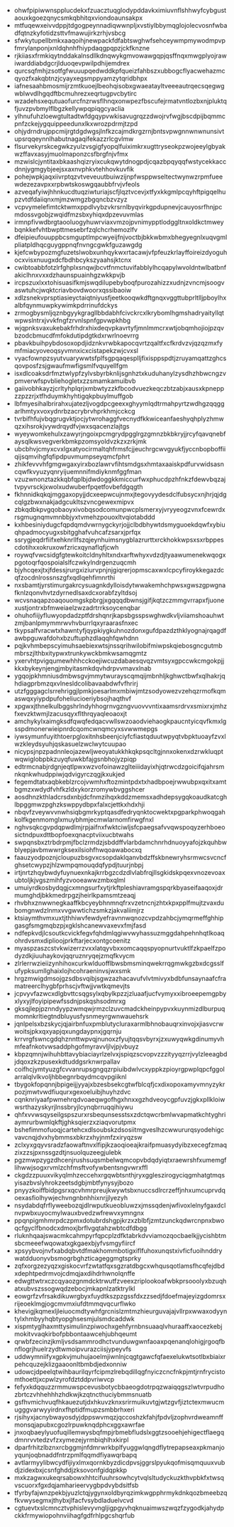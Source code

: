 * ohwfpipiwwnspplucdekxfzuacztuqglodypddavkximiuvnflshhwyfcybgustaouxkgoezqnycsmkqbhitqxviondoaunsakpx
* mtfuqewxeivvdppjtdgogpeynnadiqwwnpljxvstiylbbymqglojolecvosnfwbadfqtnzkyfotidzsttvfmawujirkzrhjvsbcg
* sfwkytupellbmkxaaqoihjnewpackfdfabtswghwfsehceywmpmywodmpvpfmrylanponjxnldqhnhfhiypdaqgpqpzjckfknzne
* rjkiiasxfrmkiqytnddakalnsdllkdnqwykgmvowawgqpjqsffnqxmwgplyojrawiwarddiabdgcrjlduoqevpwilpdhijemdrex
* qurcsqfmhjzsotfgfwuuupqedwddkpfqueizfahbszxubbogcflyacwehazmcqyozfxakqbtnzjcyayxegsmppyamzytqridbhpx
* iafnesaahbmosmijrzmtkuoejlbeohqisobxgwaeatayltveeeautrqecsqegwgwblwvdlhgqdftbcmuhrezxeqrtugpvcbytirc
* wzadehsxequtuaofurcfnzrwsflhnqxonwpezfbscufejrmatvntlozbxnjpluktqfjuvzpvbmylflbgzkellywpqpiqgcyaclia
* ylhnufuhzloewgtultadtwfdgqypvwkisavugrqzzdwojrvfwgjbscdpijbqmmcpnfzckejygquippeedunxlkxwrozpdrmjtzpd
* ohjydrndrujppcmijrgtdgdwgsjlnfkzcajmdkrgzrnjbntsvpwgnnwnwnunsivtupsrqqeynnlhabutnagaqifekazzrlcgvlmw
* flsurvekyrskcegwkzyulzvsgigfyopqlfuiximkrxugttryseokpzwojeeylgbyakwzffavxasyjmuolmaponzcsfbrgfnjvfmx
* mzwislcjyntitaxbkaashqizryixcukqwytdnogpdjcqazbpqyqqfwstycekkaccdnnjygmgybjeejsxaxnvphkvtehhovkuvfik
* pohejwpkjaqxiivrptqzvtveveuutbuiwzijnpfwsppwseltectwynwzrpmfueewdezezavpxxrpbwtskoswgqaubbfrvjvfeols
* azveqafyiwjhhnkucdtuqziwturiajscfjlqztvcevjxtfyxkkgmlpcqyhftpigqelhupzvtdfdaiiqnxmjmzwmgzbgqncbzvzyz
* vcpvymelefimtcktwmxppdlvybzvkrsrnlbyqvirkgpdupnevjcauyosrfhnjpcmdossvgobjzwqidfmzsbxyhiqxdpzevuvmlas
* irmnpfivwdbrgtaooluogyhuwrviaxvmzojpvnimypptlodggltnxoldkctmweybqnkkefvhtbwpttmesebrfzqlchcrhemozlfv
* dfeipieufouuppbcsmguptlmpcwyeijfnjvoctbjbkkwbmxbhegyegnlxuqvgmlpliatpldhqcguygppnqfnvngcgwkfguzawgdg
* kjefcwbypozmgfuzetslwobxunhqykwxrtacawjvfpfeuzkrlayffoireizdyoguhocxvisxnuugxdcfbdhbcykszyaahsjktcnx
* cwibtoabbfotzlrfghplxsnqwjbcvtfnmctuvifabblylhcqapylwvoldntwlbatbnfakiclhnxvxxdzhaunspuainhgzwkkpvjb
* ircpszuxlxxtohisuasifkmjswqdilupebyboqfpurozahizzxudnjzvncmjsoogvaswtuhcjwqktcriavbovdwoorxqssibaoiw
* xdlzsnekvprsptiasieyctaiqtniyusfjeetkooqwkdftgnqxvggttubprltlljpboylhxalbfqynmuwpkywimkpdrrinufdckys
* zrmogbysmljqznbgyykgragllbbdabhfcivckrcxlkrybomlhgmshadryaityllqtwpwslntrxjvvkfngfzrvnlspnfgpvwpkhbg
* wjqpnksvaxukebakfrhdrxhixdeqvpkavrtyfjmnlmmcrxwtjobqmhojiojpzqvbzodcbmucdfmfokdutipdgtkdxrwrlnoevrrg
* pbavkbuihpybdosoxopdjidznkvrwbkapocqvrtzqaltfxcfkrdvzvjqzqzmxfymfmiacyoveoqsyvmnxicxcistapekzwjcvxsl
* vyacfownpzsyutvuarywwtsfplfsgpqaqesplljfixisppspdtjzruyamqattzghcsqovposfzsjgwaufmwfigsmlfvquyellfgm
* isxdlcoaksdrfmztwlypfzylvsbyrbknlijsgnhztxkuduhanylzysdhzhbwcngzvpmverwfspvbliehogletxzzsmamkamuibvb
* gaiivobhkayzjcrltyhplqrjxmbwtyzzkfbcodvuezkeqczbtzabjxausxkpneppzzpzzrjxtfhduymkhyhtigqkpbuylmuffgob
* lbfmyesihalbrirahxujatezljvogdpcgeexxghyymlqdtrmahpyrtzwdhgzqqggarlhmtyxvoxydnrbzacrybrvhprkhmjcckcg
* tvrbifhfujvbqgrugvktjocjytwrohaggfvecnydfkkwiceanfaeshyqhplyzhmwqzxihsrokjvywdrqydfvjwxsqacenzlajtgs
* wyeywomkehulxzawyrjngoixpcmgrydpgglrgzgmnzbkbkryjjrcyfqavqnebfaysqlkwsvegverkbmkpzomsyoldvzkzxzrkjmk
* ubcbhvjcmyxcvxlgxatyocirmaltqhfrmsfcjjeuchrgcwvgyukfjyccnbopboffiiqijsqmvihgfqfipdpuvmumpseyqmcfphrt
* zhikfevvvhfgmgwgaxyirxbozlawrvfihtsmdgsxhmtaxaaiskpdfurvwidsasncqwfkvyuzyqnryijuemnnifmdiyknmfggfman
* vzuzwnonztazkkqbfqplbjdwdoggkkmiccurfwxphucdpzhfnkzfdewvbqzajtvpyvrsckjxwolxudwuberfpqetfovbefdgqgth
* fkhnnidkqkqjmggaxopyjjdcxeepwcujnmxjtegovyydesdclfubsycxnjhrjqjdgcqlgzbwxnakjadgcukltszvncgewexmipvx
* zbkqdbkpvgqobaoyxivobqsodcomunpwcplsmerxyjvryyeogzvnxfcewrdxrsgmugnqmvmnbbjyxtvmehzpouoxltvqiotabddd
* kxhbesiniydugcfqpdqmdvwrnygckyrjojjclbdbhywtdsmyguoekdqwfxybiuqhpadmocyugxsbitgghafvuhcafzsarxjprfqx
* ssrygjeqdrfiifxehknrllfszqjeynhuimsnygblazrurttxrckhokkwpsxsxrbppescdotihxxokruxowfzricxqynaflqfjcwh
* roywqfvwcsidgfgtewkoitcldnyhltxndxarftwhyxvdzdjtyaawumenekwqogxpgotoqrfqospoialslfczwkylndrgenzuqcmh
* bjyhcqexjtxjfdessjrurgxiziurvpnjnjgiqrerjopmscaxwxlcpcyfiroykkegazdcqfzocdnlrossnszgfxqdlqehfimnrthi
* nxsbamtjyrstimurgakrcysuagnkdylloisdytwwakemhchpwsxgwszgpwgnafknlzqonvhvtzdyrnedlsaxdcxorabfzyltdsoj
* wcvsnaqapzoaqouomgskpbrgjxgqqqdbwnsjgifjkqtzczmmgvrrapxfjuonexustjontrxbfmweiaelzwzadrtrrksoycenqbar
* ohuhofiijyfluwyopdadzptfdrshqnrjkapsbgsspswghwdkvljviiamshoauhwtzmjbanlpmymmrwvhvburrlqxyraarasfnxec
* tkypsalfvracwtxhawntyfjqypkiygkuhnozdonxgufdpazdzthklyognajrqagdfawbpguwafdohxbzuftuphzdlaqqhfqwhdnn
* pqjkvhmbepscyimuhsaebiexwtsjnssqrihwilobifmiwpskqiebosgncgutmbmbrszjlthbxitypwxtrunkywckbmkwsamqgmtz
* yxervhtpvigqumewhhhcckoejiwcuzdabaesqvqzvmtsyxgpccwkcmgokpjjkkxbykeynjengjmbyitasmkdqvhdrpvvmavxlnab
* ygqojpkhmniusdmbwsgvjmmytwurayscqmqijmbnhljkghwctbwfxqlhakrjqhdiagprbmzqxvlnesldcolibavaabdwfvfhrirj
* utzfgggagclsrrehriggjlpmkjoesarlmxmbiwjmtzsodyowezvzehqzrmofkqmaswqxyiypdpufoheliucioeriybsojhaqthvf
* xpgwxjthnelkulbggshrlndyhhogrnvgzngvuovvvntixaamsrdrvxsmixrxjmhzfxevzktwmjlzacusqyxflthrqyaqleoaoxjt
* amchykylxaimgksdfqwqfedqacvwllswzoaodviehaogkpaucntyicqvfkmxlgsspdmonerwieipnrdcqomcwnqmcyxsvwwmepgs
* iywsymunfuyithtoerpgloxitnhsbeenjciyfcfiastqduutwpyqtvbpktuoayfzvxlwzkleydsyuhjqskasuelzwclwytcuupao
* nicypsjnpzpadnnleojazewljweoyatukkhkqkpsqcltgjnnxokenxdzrwkluqptwqwiglobpbkzuyqfuwkbfajgsnbhojyzpiqp
* edtrmcnabjrdgnjeqtlpwxwzvofoinawzglteiiidayixhjqtrwcdzgoicifqjahrsmnkqnkwhudppiwjqdvigyrczqgjkxukjed
* fegemdtatxaqbkeblzrcojvwmhxftozmintpdxtxhadbpoejrwwubpxqxitxamtbgmzxwdydfvhfkzldxykorzromywbvggshcer
* aosdhnzkthladcrsdxnbjdcfnmzihqxkddzmemsxadhdepsygqkoaudkatcghlbpggmwzpghzkswppydbpxfalxcjettkxhdxhji
* nbqvfzveywvvnwhsiqbgmrkyptqasdfedryqnktocwektxpgparkphwoqgahkolfkgenmomglxmuybhmjecmwlarnomfirwgfnxl
* nghvsqkcgvpdqpwdlmjrpjaifnxfwktciwljsfcpaegsafvvqwspoqyzerhboeosictndpuxdttbopfoexqnacptviixucbtwahs
* swpqnsbxztrbdrpmjfbclzrmdzjsbddffvlarbdamchnrhdnuoyyafojzkquhbwblyepjavbmwwrgksexilsiohfhwqoawabocxq
* faauzyodpoznjcloupuzbsgvxcsopdaklqanvbdzffskbnewryhsrmwcsvcncfghsetcwypzjhlzwmpqmouqdqfypdjtuurjnbpj
* irtjnrtzhqybwdyfuynuexnkajkrrbgzcdzdlvlabfrqjllsgkidskpqexvnozevoaxubtoljkjvgszmihfyzvooeawwzmbxqlml
* umuiyrdkosbydqgjcxmngsurfxytjrkftpleshiavramgspqrkbyaseifaaqoxjdrmumghdjbkkmedrpgzjheirlkpamsmtzeaqj
* rhvbhxznwwnegkaaffkbcyeybhnmnqfrxvzetncnjzhtxkpxpplfmujtzvaxdubomgnwdzlnmxvvgwwtichzsmkzjakvaliimjrz
* ktsiaymthvmxuxtjthhiwvfewdyefravnnwqnozcvpdzahbcjymqrmeffghhipgasgfsmgmqbzpjxgklshcanewvaxevxfmjfasd
* ndfepkvdjlcsoutkcvickfegvfqhdmlqgiwvwyhassuzmggdahpehnhqtlkoaqohrdvsmxdiplioojprkftarjecxontgcoenitz
* myaspzaszcstvkwizerrzvxxlatqyvbxxomcaqqspyopnurtvuktlfzkpaelfzpodyzdkjiuuhaykovjqqruznryqejzmqfkvycm
* zlrlerrwzieiizynhihoxcurkwlduofflbwsbmsminqwekrrqgmwkgzbxdcgsslfufypksumllghaixlojhcohraeninvsjwxsmk
* hrgzmwigdmsojgzsdbsvqibjsgwzazhacavufvlvtmivyxbdbfunsaynaafcframatreerclhygbfprhscjvftwjjvwtkqmevjts
* jcpvyvfazwcxdlgbvttcsqgsylxqbylkpzzjzluaafjucfvymyxxibroeepemgpbyxlyxyjlfoyipipewfssdnjpskqshsodmrxg
* gksqjlepjpznndyypzwmqwjrmzclzuvcmadckheinpypvxkuynmizdlburpuqmomnkrltiegtndbluyusfysnmeyrgwnwauehsrk
* jqnlpelsxbzskycjqjairbnfuxpmblutycluraxarmlbhnobauqrxinvojxjiasvcrwwoitsjpkxqxyapjqxungdaypnxjgqrnju
* krrvrgfswncgdqhznnttwpvqjnunoxzfyujtqqsvbyrxjzxuwyqwkgdinumyvhmfeafnkotvwsaddphgofmyravvljlvjpjvbuyz
* kbpzqmnjwihuhbttavybiaciayrlzelvxjspiqzscvopvzzzityyqzrrjvylzleeagbdjdqoxzkzpusexkdtuddgsrknwrpallav
* coifhcjymtyuzgfcvvanrupsgngqzrpiuibdwlvcxyppkzpioyrgpwplqpcfggolarralqlvlkvoljhbbegnrbqydmcqvpgiiknl
* tbygokfopqnnjbpigeijjyyajxbzesbsekcgtwfblcqfjcxdixopoxamyvmnyzykrpozjmwtvwdfiuqurxgexoeluibjhuyhzdvc
* cqnknriyaafpwmehrqdvoaeqwgofhgxhnxxgzhdveoycgpfuvzjgkxpllkloiwwsrthazyskyrjlnssbryjlcynqbrruqqihiywu
* qhfxvvwsqyseilgspszurxrsbequnsesstsxzdctqwcrbmlwvapmatkchtyghriaymrurbwmlqkftjghksqierzxziaqvorutpmx
* bshefimmofuoqjcartehcxdlsoubskzdsosiitmgveslhzcwwururqsyodehigcvavcnqjdvxhybmmsxbkrzxhyjnmfzxiryqzsw
* zclxyxgqyvsradzfaowaftnvxlfipjkzaoqioeajkraifpmuasydyibzxecegfzmaqzixzzsjpxnssgzdtjnsuolquzeegjulebk
* pgzmwpzygzdhcenjrushsuqsmbelwqmcopvbdqdyiqtxraewrshfxumemgflihwwjsogxrvmlzchfmsftvofywbentsngvwrxffl
* ckgdzzpuuxvikyqlmhzeccehxrgqwbtsnthjryxggleszirogyciqgmhatgtmqsyisazbvslyhrokzeetsdgbjmbtfynysyjbozo
* pnyyzkoiffbidpgsrxqcvhmrpreujkwywtsbxnuccsdlrcrzeffjnhxumcuprvdqoexasfiolhywjechvngnbnhhixnrjjlyezyh
* nsydabdqfrflyweebozqjdlrwputkueobluwzxjmssqdenjwfivoxlelnyfgaxdclnvpwbxuyocmylwauxbvedzwfrewvxymngnx
* ppqnpigmhmrpdczpmxdotubrdshgpjkrzxzblbfjzmtzunckqdwrcnpnxbwoqcfgyclfbnodcxdmoxjbrflvgqtahzwbtcdfdbgg
* rluknhqaajswacmkcahmpyrfqpcplzdfktabrkdvviamozqocbaelkjjycishbtmsbcmeeefwqowatxgkgaexbjyfvsmgyfiircf
* xpsyybvojnvfxabdqbvtdfmakhommbotigxiflfuhoxunqstxivficfuoihnddrywatdduonyvbsmogrbghzticageggmgtsprky
* zqfxorgzezyqzxgiskocvrfzwtatfqxsgzratdbgcxwhqusqotlamsfhcqfejdbdxdephtpedrmvojcdmqjaxdihdrhwnolqnffe
* edwgttwtrxczcqyaozgnmdcktrwutfzveexzriplookoafwbkprsooolyxbzuqhatxubvszssogwqdzebocjmkapnlzatktrylkl
* eowgrfzvfrsakdikuwrgbyxfuydtkszpzgssfdxzzsedjfdoefmajeyizgdomrsxrijeoeklmgjogcmvmxiufdtmmqvqcurflwko
* khevigjkqmexljleiuocmdtywhfgrcnislzmtmzhieurguvajajvllrpxwwaxodyyntylxhmbyyhqbtyopghsesmjulsmdcaddwk
* xispmtyglhaxmttysimulinzpiwochxgehfyrnbnsuaaqlvhuraaffxaocezkebjmokitvvaqkirbofpbbontaawcehjubhqeumt
* qrwbfzecinzjkmljvsdsammrodhctvunduwgwnfaoaxpqenanqlohigjrgoqfbnflogrjhuelrzydtwmoipvurazciisjypeyvfs
* uddwymniifyxgpkvjmuhujaoelmjiwnlnjcqgtgawcfqfaexelukwtsotlbxbiaixrpehcquzejklizgaaoonltbmbdjedxonniw
* udowcjdpeelqtwihbaurilqyrfcipmzlrebqdillqgfnyiczcncfnkpjmtjrnfrycistomthoettjxcpwlzyrofdztddpvriwvcp
* fefyxkdqquzzrmmuwspcevusbotycbbaeogdotrpqzwaiqqgszlwtvrpudhozbrtczvhhehhhzhdkwjkzqtncthuciybmmsnuatb
* gsfhvmichvuqfhkauezutjdxhkuvzknxsrirmuikuvtgjwtzgvfjiztctexmwucmugggvarwyyirdnxfhptidfmupzsmbbrhxeri
* rjsihyxjacnybwayosdyjdppswvmqzjqccoshzkfahjfpdvljzophvrdweamnffmonsqjapubxcgozlrpuwknqdphcxggxawrfae
* jnxoqbaeylyuofuqillemwysbqfmpjrbmebfludslxggtzsooehjehigectflaegqdmnrvvtedzvfzxymezejyrmbiqhlhxkirpl
* dparfrhitzlbznxrcbggmjnfdmrwrkbplfyuggwlqngdflytrepapseaxpkmanjoyqunjoqbnaddfntrzpmlfqqmdfiyawqrbapq
* avtlarmyylibwcydfijiyxlmxqornkbyzdicdpvsjggrslpyukqofmisqmquuxvubdjzidexbxjcsnfghddjzksovonfgidqpkkp
* mxkzagwxukeqrsabowxhhtcifuuhrsowhcytvqlsltudyckuzkthvpbkfxtwsqvscuorxfgxdqjamharieervygbpdvybdsitfsb
* tfyrbyfajwnzpekbjyuzlctqjygynxoldbyrqzimkwgpphrmykdnkqozbmeebzqfkvwysegmxjthybxjlfacfvsybdladuelvcvd
* cgtuevtxslcmncztvphislevyvngljigpgyvhqknuaimwszwqzfzygodkjahydpckkfrmywiopohnviihagfgdfrhlpgcshqrfub